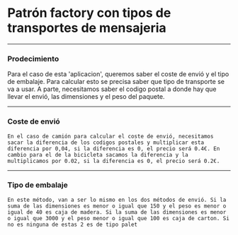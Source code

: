 # Patrón factory con tipos de transportes de mensajeria

---
### Prodecimiento
Para el caso de esta 'aplicacion', queremos saber el coste de envió y el tipo de embalaje. Para calcular esto se precisa saber que tipo de transporte se va a usar. A parte, necesitamos saber el codigo postal a donde hay que llevar el envió, las dimensiones y el peso del paquete. 

---
### Coste de envió
	En el caso de camión para calcular el coste de envió, necesitamos sacar la diferencia de los codigos postales y multiplicar esta diferencia por 0,04, si la diferencia es 0, el precio será 0.4€. En cambio para el de la bicicleta sacamos la diferencia y la multiplicamos por 0.02, si la diferencia es 0, el precio será 0.2€.
	
---
### Tipo de embalaje
	En este método, van a ser lo mismo en los dos métodos de envió. Si la suma de las dimensiones es menor o igual que 150 y el peso es menor o igual de 40 es caja de madera. Si la suma de las dimensiones es menor o igual que 3000 y el peso menor o igual que 100 es caja de carton. Si no es ninguna de estas 2 es de tipo palet
